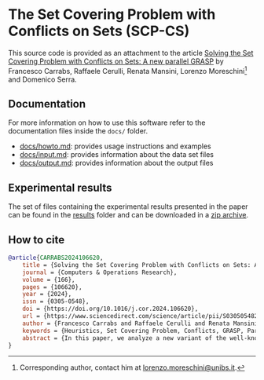 # The Set Covering Problem with Conflicts on Sets (SCP-CS)

This source code is provided as an attachment to the article [Solving the Set Covering Problem with Conflicts on Sets: A new parallel GRASP](https://doi.org/10.1016/j.cor.2024.106620) by Francesco Carrabs, Raffaele Cerulli, Renata Mansini, Lorenzo Moreschini[^1] and Domenico Serra.

## Documentation

For more information on how to use this software refer to the documentation files inside the `docs/` folder.
 - [docs/howto.md](docs/howto.md): provides usage instructions and examples
 - [docs/input.md](docs/input.md): provides information about the data set files
 - [docs/output.md](docs/output.md): provides information about the output files

## Experimental results

The set of files containing the experimental results presented in the paper can be found in the [results][0] folder and can be downloaded in a [zip archive][1].

## How to cite

```bibtex
@article{CARRABS2024106620,
    title = {Solving the Set Covering Problem with Conflicts on Sets: A new parallel GRASP},
    journal = {Computers & Operations Research},
    volume = {166},
    pages = {106620},
    year = {2024},
    issn = {0305-0548},
    doi = {https://doi.org/10.1016/j.cor.2024.106620},
    url = {https://www.sciencedirect.com/science/article/pii/S0305054824000923},
    author = {Francesco Carrabs and Raffaele Cerulli and Renata Mansini and Lorenzo Moreschini and Domenico Serra},
    keywords = {Heuristics, Set Covering Problem, Conflicts, GRASP, Parallel algorithm},
    abstract = {In this paper, we analyze a new variant of the well-known NP-hard Set Covering Problem, characterized by pairwise conflicts among subsets of items. Two subsets in conflict can belong to a solution provided that a positive penalty is paid. The problem looks for the optimal collection of subsets representing a cover and minimizing the sum of covering and penalty costs. We introduce two integer linear programming formulations and a quadratic one for the problem and provide a parallel GRASP (Greedy Randomized Adaptive Search Procedure) that, during parallel executions of the same basic procedure, shares information among threads. We tailor such a parallel processing to address the specific problem in an innovative way that allows us to prevent redundant computations in different threads, ultimately saving time. To evaluate the performance of our algorithm, we conduct extensive experiments on a large set of new instances obtained by adapting existing instances for the Set Covering Problem. Computational results show that the proposed approach is extremely effective and efficient providing better results than Gurobi (tackling three alternative mathematical formulations of the problem) in less than 1/6 of the computational time.}
}
```


  [^1]: Corresponding author, contact him at <lorenzo.moreschini@unibs.it>.

  [0]: <results/> "Results folder"
  [1]: <results/results.zip> "Results archive"

